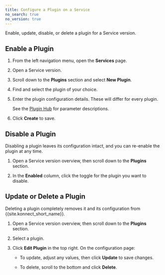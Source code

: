 ```yaml
---
title: Configure a Plugin on a Service
no_search: true
no_version: true
---
```

Enable, update, disable, or delete a plugin for a Service version.

## Enable a Plugin

1. From the left navigation menu, open the **Services** page.

2. Open a Service version.

2. Scroll down to the **Plugins** section and select **New Plugin**.

3. Find and select the plugin of your choice.

4. Enter the plugin configuration details. These will differ for every plugin.

    See the [Plugin Hub](/hub) for parameter descriptions.

5. Click **Create** to save.

## Disable a Plugin

Disabling a plugin leaves its configuration intact, and you can re-enable the
plugin at any time.

1. Open a Service version overview, then scroll down to the **Plugins** section.

2. In the **Enabled** column, click the toggle for the plugin you want to
disable.

## Update or Delete a Plugin

Deleting a plugin completely removes it and its configuration from
{{site.konnect_short_name}}.

1. Open a Service version overview, then scroll down to the **Plugins**
section.

2. Select a plugin.

3. Click **Edit Plugin** in the top right. On the configuration page:

    * To update, adjust any values, then click **Update** to save changes.

    * To delete, scroll to the bottom and click **Delete**.
